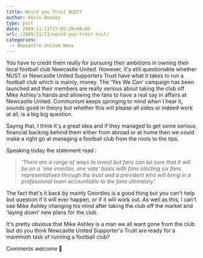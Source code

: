 ```yaml
---
title: Would you Trust NUST?
author: Kevin Doocey
type: post
date: 2009-11-11T17:02:38+00:00
url: /2009/11/11/would-you-trust-nust/
categories:
  - Newcastle United News
---
```


You have to credit them really for pursuing their ambitions in owning their local football club Newcastle United. However, it's still questionable whether NUST or Newcastle United Supporters Trust have what it takes to run a football club which is mainly, money. The 'Yes We Can' campaign has been launched and their members are really serious about taking the club off Mike Ashley's hands and allowing the fans to have a real say in affairs at Newcastle United. Communism keeps springing to mind when I hear it, sounds good in theory but whether this will please all sides or indeed work at all, is a big big question.

Saying that, I think it's a great idea and if they managed to get some serious financial backing behind them either from abroad or at home then we could make a right go at managing a football club from the roots to the tips.

Speaking today the statement read :

> _'There are a range of ways to invest but fans can be sure that it will be on a 'one investor, one vote' basis with fans electing six fans representatives through the trust and a president who will bring in a professional team accountable to the fans ultimately.'_

The fact that's it back by mainly Geordies is a good thing but you can't help but question if it will ever happen, or if it will work out. As well as this, I can't see Mike Ashley changing his mind after taking the club off the market and 'laying down' new plans for the club.

It's pretty obvious that Mike Ashley is a man we all want gone from the club but do you think Newcastle United Supporter's Trust are ready for a mammoth task of running a football club?

Comments welcome 🙂
